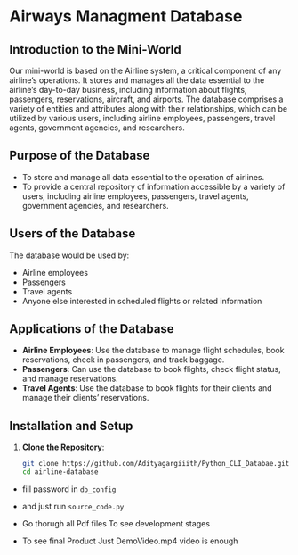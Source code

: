 # Airways Managment Database

## Introduction to the Mini-World

Our mini-world is based on the Airline system, a critical component of any airline’s operations. It stores and manages all the data essential to the airline’s day-to-day business, including information about flights, passengers, reservations, aircraft, and airports. The database comprises a variety of entities and attributes along with their relationships, which can be utilized by various users, including airline employees, passengers, travel agents, government agencies, and researchers.

## Purpose of the Database

- To store and manage all data essential to the operation of airlines.
- To provide a central repository of information accessible by a variety of users, including airline employees, passengers, travel agents, government agencies, and researchers.

## Users of the Database

The database would be used by:

- Airline employees
- Passengers
- Travel agents
- Anyone else interested in scheduled flights or related information

## Applications of the Database

- **Airline Employees**: Use the database to manage flight schedules, book reservations, check in passengers, and track baggage.
- **Passengers**: Can use the database to book flights, check flight status, and manage reservations.
- **Travel Agents**: Use the database to book flights for their clients and manage their clients’ reservations.

## Installation and Setup

1. **Clone the Repository**:
   ```bash
   git clone https://github.com/Adityagargiiith/Python_CLI_Databae.git
   cd airline-database
   ```

- fill password in `db_config`
- and just run `source_code.py`

- Go thorugh all Pdf files To see development stages

- To see final Product Just DemoVideo.mp4 video is enough
